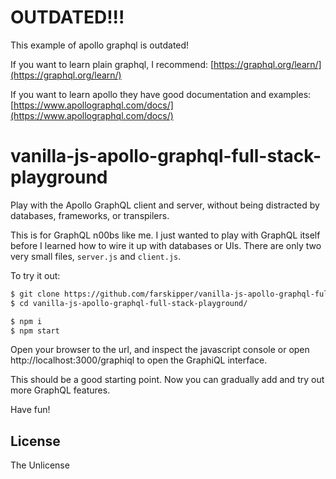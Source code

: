 # OUTDATED!!!

This example of apollo graphql is outdated!

If you want to learn plain graphql, I recommend: [https://graphql.org/learn/](https://graphql.org/learn/)

If you want to learn apollo they have good documentation and examples: [https://www.apollographql.com/docs/](https://www.apollographql.com/docs/)

# vanilla-js-apollo-graphql-full-stack-playground

Play with the Apollo GraphQL client and server, without being distracted by databases, frameworks, or transpilers.

This is for GraphQL n00bs like me. I just wanted to play with GraphQL itself before I learned how to wire it up with databases or UIs. There are only two very small files, `server.js` and `client.js`.

To try it out:

```sh
$ git clone https://github.com/farskipper/vanilla-js-apollo-graphql-full-stack-playground.git
$ cd vanilla-js-apollo-graphql-full-stack-playground/

$ npm i
$ npm start
```

Open your browser to the url, and inspect the javascript console or open http://localhost:3000/graphiql to open the GraphiQL interface.

This should be a good starting point. Now you can gradually add and try out more GraphQL features.

Have fun!

## License
The Unlicense
